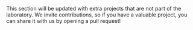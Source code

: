 This section will be updated with extra projects that are not part of the laboratory. We invite contributions, so if you have a valuable project, you can share it with us by opening a pull request!